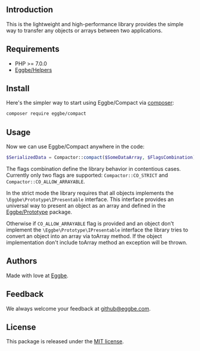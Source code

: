 ## Introduction
This is the lightweight and high-performance library provides the simple way 
to transfer any objects or arrays between two applications.        


## Requirements
* PHP >= 7.0.0
* [Eggbe/Helpers](https://github.com/eggbe/helpers)


## Install
Here's the simpler way to start using Eggbe/Compact via [composer](http://getcomposer.org):

```bash
composer require eggbe/compact
```

## Usage
Now we can use Eggbe/Compact anywhere in the code:

```php
$SerializedData = Compactor::compact($SomeDataArray, $FlagsCombination);
```

The flags combination define the library behavior in contentious cases. 
Currently only two flags are supported: ```Compactor::CO_STRICT``` and ```Compactor::CO_ALLOW_ARRAYABLE```.   

In the strict mode the library requires that all objects implements the ```\Eggbe\Prototype\IPresentable``` interface. 
This interface provides an universal way to present an object as an array and defined in the [Eggbe/Prototype](https://github.com/eggbe/prototype) package.

Otherwise if ```CO_ALLOW_ARRAYABLE``` flag is provided  and an object don't implement the ```\Eggbe\Prototype\IPresentable``` interface 
the library tries to convert an object into an array via toArray method. If the object implementation don't include toArray method 
an exception will be thrown.


## Authors
Made with love at [Eggbe](http://eggbe.com).

## Feedback 
We always welcome your feedback at [github@eggbe.com](mailto:github@eggbe.com).


## License
This package is released under the [MIT license](https://github.com/eggbe/client-bridge/blob/master/LICENSE).
